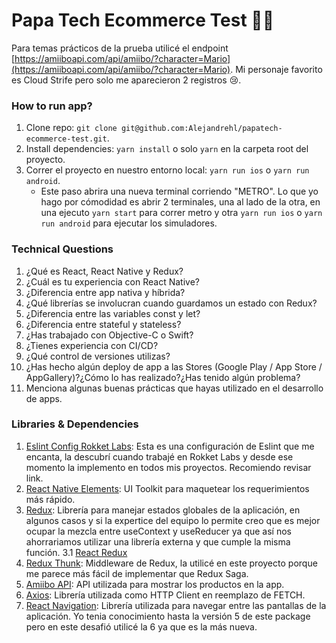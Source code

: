 # Papa Tech Ecommerce Test :pizza::fire:

Para temas prácticos de la prueba utilicé el endpoint [https://amiiboapi.com/api/amiibo/?character=Mario](https://amiiboapi.com/api/amiibo/?character=Mario). Mi personaje favorito es Cloud Strife pero solo me aparecieron 2 registros :cry:.

### How to run app?

1. Clone repo: `git clone git@github.com:Alejandrehl/papatech-ecommerce-test.git`.
2. Install dependencies: `yarn install` o solo `yarn` en la carpeta root del proyecto.
3. Correr el proyecto en nuestro entorno local: `yarn run ios` o `yarn run android`.
   - Este paso abrira una nueva terminal corriendo "METRO". Lo que yo hago por cómodidad es abrir 2 terminales, una al lado de la otra, en una ejecuto `yarn start` para correr metro y otra `yarn run ios` o `yarn run android` para ejecutar los simuladores.

### Technical Questions

1. ¿Qué es React, React Native y Redux?
2. ¿Cuál es tu experiencia con React Native?
3. ¿Diferencia entre app nativa y híbrida?
4. ¿Qué librerías se involucran cuando guardamos un estado con Redux?
5. ¿Diferencia entre las variables const y let?
6. ¿Diferencia entre stateful y stateless?
7. ¿Has trabajado con Objective-C o Swift?
8. ¿Tienes experiencia con CI/CD?
9. ¿Qué control de versiones utilizas?
10. ¿Has hecho algún deploy de app a las Stores (Google Play / App Store / AppGallery)?¿Cómo lo has realizado?¿Has tenido algún problema?
11. Menciona algunas buenas prácticas que hayas utilizado en el desarrollo de apps.

### Libraries & Dependencies

1. [Eslint Config Rokket Labs](https://github.com/rokket-labs/eslint-config-rokket-labs): Esta es una configuración de Eslint que me encanta, la descubrí cuando trabajé en Rokket Labs y desde ese momento la implemento en todos mis proyectos. Recomiendo revisar link.
2. [React Native Elements](https://reactnativeelements.com/): UI Toolkit para maquetear los requerimientos más rápido.
3. [Redux](https://redux.js.org/): Librería para manejar estados globales de la aplicación, en algunos casos y si la expertice del equipo lo permite creo que es mejor ocupar la mezcla entre useContext y useReducer ya que así nos ahorrariamos utilizar una librería externa y que cumple la misma función.
   3.1 [React Redux](https://react-redux.js.org/)
4. [Redux Thunk](https://github.com/reduxjs/redux-thunk): Middleware de Redux, la utilicé en este proyecto porque me parece más fácil de implementar que Redux Saga.
5. [Amiibo API](https://www.amiiboapi.com/): API utilizada para mostrar los productos en la app.
6. [Axios](https://github.com/axios/axios): Librería utilizada como HTTP Client en reemplazo de FETCH.
7. [React Navigation](https://reactnavigation.org/): Librería utilizada para navegar entre las pantallas de la aplicación. Yo tenia conocimiento hasta la versión 5 de este package pero en este desafió utilicé la 6 ya que es la más nueva.
